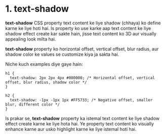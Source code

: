 # 1. text-shadow

**text-shadow** CSS property text content ke liye shadow (chhaya) ko define karne ke liye hoti hai. Is property ko use karke aap text content ke liye shadow effect create kar sakte hain, jisse text content ko 3D aur visually appealing look milta hai.

**text-shadow** property ko horizontal offset, vertical offset, blur radius, aur shadow color ke values se customize kiya ja sakta hai.

Niche kuch examples diye gaye hain:

```
h1 {
  text-shadow: 2px 2px 4px #000000; /* Horizontal offset, vertical offset, blur radius, shadow color */
}
```

```
h2 {
  text-shadow: -1px -1px 1px #FF5733; /* Negative offset, smaller blur, different color */
}
```

Is prakar se, **text-shadow** property ka istemal text content ke liye shadow effect create karne ke liye hota hai. Ye property text content ko visually enhance karne aur usko highlight karne ke liye istemal hoti hai.